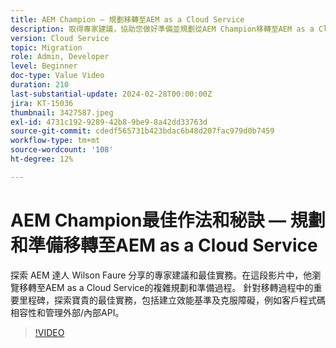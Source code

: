```yaml
---
title: AEM Champion — 規劃移轉至AEM as a Cloud Service
description: 取得專家建議，協助您做好準備並規劃從AEM Champion移轉至AEM as a Cloud Service。
version: Cloud Service
topic: Migration
role: Admin, Developer
level: Beginner
doc-type: Value Video
duration: 210
last-substantial-update: 2024-02-28T00:00:00Z
jira: KT-15036
thumbnail: 3427587.jpeg
exl-id: 4731c192-9289-42b8-9be9-8a42dd33763d
source-git-commit: cdedf565731b423bdac6b48d207fac979d0b7459
workflow-type: tm+mt
source-wordcount: '108'
ht-degree: 12%

---
```


# AEM Champion最佳作法和秘訣 — 規劃和準備移轉至AEM as a Cloud Service

探索 AEM 達人 Wilson Faure 分享的專家建議和最佳實務。在這段影片中，他瀏覽移轉至AEM as a Cloud Service的複雜規劃和準備過程。 針對移轉過程中的重要里程碑，探索寶貴的最佳實務，包括建立效能基準及克服障礙，例如客戶程式碼相容性和管理外部/內部API。

>[!VIDEO](https://video.tv.adobe.com/v/3427587/?learn=on)
